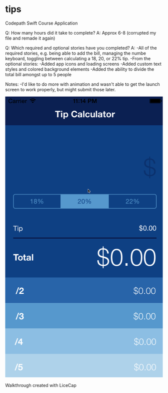 # tips
Codepath Swift Course Application

Q: How many hours did it take to complete? 
A: Approx 6-8 (corrupted my file and remade it again)

Q: Which required and optional stories have you completed?
A: 
-All of the required stories, e.g. being able to add the bill, managing the numbe keyboard, toggling between calculating a 18, 20, or 22% tip. 
-From the optional stories:
-Added app icons and loading screens
-Added custom text styles and colored background elements
-Added the ability to divide the total bill amongst up to 5 people

Notes:
-I'd like to do more with animation and wasn't able to get the launch screen to work properly, but might submit those later.

![alt tag](https://raw.githubusercontent.com/angelsteger/tips/master/screencapture.gif)

Walkthrough created with LiceCap
